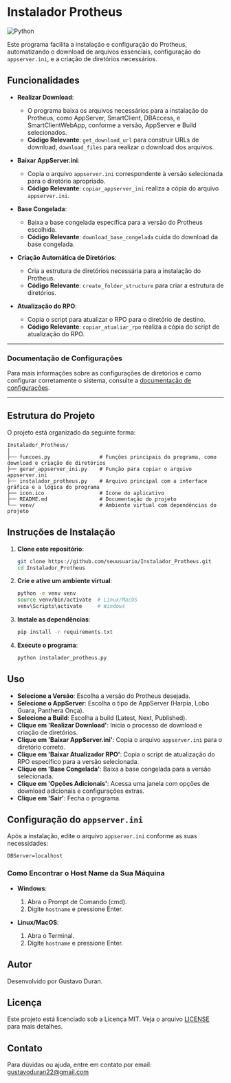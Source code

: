 # Instalador Protheus
![Python](https://img.shields.io/badge/python-3670A0?style=for-the-badge&logo=python&logoColor=ffdd54)

Este programa facilita a instalação e configuração do Protheus, automatizando o download de arquivos essenciais, configuração do `appserver.ini`, e a criação de diretórios necessários.

## Funcionalidades

- **Realizar Download**: 
  - O programa baixa os arquivos necessários para a instalação do Protheus, como AppServer, SmartClient, DBAccess, e SmartClientWebApp, conforme a versão, AppServer e Build selecionados.
  - **Código Relevante**: `get_download_url` para construir URLs de download, `download_files` para realizar o download dos arquivos.

- **Baixar AppServer.ini**: 
  - Copia o arquivo `appserver.ini` correspondente à versão selecionada para o diretório apropriado.
  - **Código Relevante**: `copiar_appserver_ini` realiza a cópia do arquivo `appserver.ini`.

- **Base Congelada**:
  - Baixa a base congelada específica para a versão do Protheus escolhida.
  - **Código Relevante**: `download_base_congelada` cuida do download da base congelada.

- **Criação Automática de Diretórios**:
  - Cria a estrutura de diretórios necessária para a instalação do Protheus.
  - **Código Relevante**: `create_folder_structure` para criar a estrutura de diretórios.

- **Atualização do RPO**:
  - Copia o script para atualizar o RPO para o diretório de destino.
  - **Código Relevante**: `copiar_atualiar_rpo` realiza a cópia do script de atualização do RPO.

---
### Documentação de Configurações

Para mais informações sobre as configurações de diretórios e como configurar corretamente o sistema, consulte a [documentação de configurações](docs/CONFIGURACOES_DIRETORIOS.md).

---

## Estrutura do Projeto

O projeto está organizado da seguinte forma:

```
Instalador_Protheus/
│
├── funcoes.py                # Funções principais do programa, como download e criação de diretórios
├── gerar_appserver_ini.py    # Função para copiar o arquivo appserver.ini
├── instalador_protheus.py    # Arquivo principal com a interface gráfica e a lógica do programa
├── icon.ico                  # Ícone do aplicativo
├── README.md                 # Documentação do projeto
└── venv/                     # Ambiente virtual com dependências do projeto
```

## Instruções de Instalação

1. **Clone este repositório**:
   ```bash
   git clone https://github.com/seuusuario/Instalador_Protheus.git
   cd Instalador_Protheus
   ```

2. **Crie e ative um ambiente virtual**:
   ```bash
   python -m venv venv
   source venv/bin/activate  # Linux/MacOS
   venv\Scripts\activate     # Windows
   ```

3. **Instale as dependências**:
   ```bash
   pip install -r requirements.txt
   ```

4. **Execute o programa**:
   ```bash
   python instalador_protheus.py
   ```

## Uso

- **Selecione a Versão**: Escolha a versão do Protheus desejada.
- **Selecione o AppServer**: Escolha o tipo de AppServer (Harpia, Lobo Guara, Panthera Onça).
- **Selecione a Build**: Escolha a build (Latest, Next, Published).
- **Clique em 'Realizar Download'**: Inicia o processo de download e criação de diretórios.
- **Clique em 'Baixar AppServer.ini'**: Copia o arquivo `appserver.ini` para o diretório correto.
- **Clique em 'Baixar Atualizador RPO'**: Copia o script de atualização do RPO específico para a versão selecionada.
- **Clique em 'Base Congelada'**: Baixa a base congelada para a versão selecionada.
- **Clique em 'Opções Adicionais'**: Acessa uma janela com opções de download adicionais e configurações extras.
- **Clique em 'Sair'**: Fecha o programa.

## Configuração do `appserver.ini`

Após a instalação, edite o arquivo `appserver.ini` conforme as suas necessidades:

```
DBServer=localhost
```

### Como Encontrar o Host Name da Sua Máquina

- **Windows**:
  1. Abra o Prompt de Comando (cmd).
  2. Digite `hostname` e pressione Enter.

- **Linux/MacOS**:
  1. Abra o Terminal.
  2. Digite `hostname` e pressione Enter.

## Autor

Desenvolvido por Gustavo Duran.

## Licença

Este projeto está licenciado sob a Licença MIT. Veja o arquivo [LICENSE](LICENSE) para mais detalhes.

## Contato

Para dúvidas ou ajuda, entre em contato por email: gustavoduran22@gmail.com
